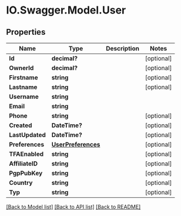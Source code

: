 # IO.Swagger.Model.User
## Properties

Name | Type | Description | Notes
------------ | ------------- | ------------- | -------------
**Id** | **decimal?** |  | [optional] 
**OwnerId** | **decimal?** |  | [optional] 
**Firstname** | **string** |  | [optional] 
**Lastname** | **string** |  | [optional] 
**Username** | **string** |  | 
**Email** | **string** |  | 
**Phone** | **string** |  | [optional] 
**Created** | **DateTime?** |  | [optional] 
**LastUpdated** | **DateTime?** |  | [optional] 
**Preferences** | [**UserPreferences**](UserPreferences.md) |  | [optional] 
**TFAEnabled** | **string** |  | [optional] 
**AffiliateID** | **string** |  | [optional] 
**PgpPubKey** | **string** |  | [optional] 
**Country** | **string** |  | [optional] 
**Typ** | **string** |  | [optional] 

[[Back to Model list]](../README.md#documentation-for-models) [[Back to API list]](../README.md#documentation-for-api-endpoints) [[Back to README]](../README.md)

